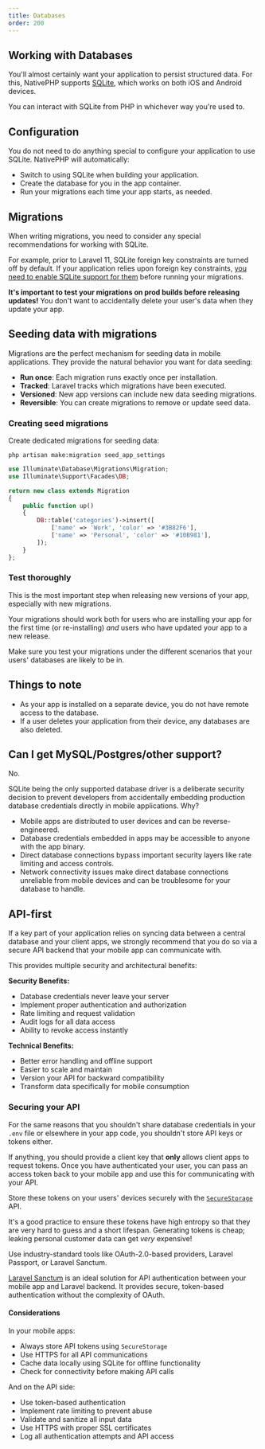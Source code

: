 ```yaml
---
title: Databases
order: 200
---
```


## Working with Databases

You'll almost certainly want your application to persist structured data. For this, NativePHP supports
[SQLite](https://sqlite.org/), which works on both iOS and Android devices.

You can interact with SQLite from PHP in whichever way you're used to.

## Configuration

You do not need to do anything special to configure your application to use SQLite. NativePHP will automatically:
- Switch to using SQLite when building your application.
- Create the database for you in the app container.
- Run your migrations each time your app starts, as needed.

## Migrations

When writing migrations, you need to consider any special recommendations for working with SQLite.

For example, prior to Laravel 11, SQLite foreign key constraints are turned off by default. If your application relies
upon foreign key constraints, [you need to enable SQLite support for them](https://laravel.com/docs/database#configuration) before running your migrations.

**It's important to test your migrations on prod builds before releasing updates!** You don't want to accidentally
delete your user's data when they update your app.

## Seeding data with migrations

Migrations are the perfect mechanism for seeding data in mobile applications. They provide the natural behavior you
want for data seeding:

- **Run once**: Each migration runs exactly once per installation.
- **Tracked**: Laravel tracks which migrations have been executed.
- **Versioned**: New app versions can include new data seeding migrations.
- **Reversible**: You can create migrations to remove or update seed data.

### Creating seed migrations

Create dedicated migrations for seeding data:

```shell
php artisan make:migration seed_app_settings
```

```php
use Illuminate\Database\Migrations\Migration;
use Illuminate\Support\Facades\DB;

return new class extends Migration
{
    public function up()
    {
        DB::table('categories')->insert([
            ['name' => 'Work', 'color' => '#3B82F6'],
            ['name' => 'Personal', 'color' => '#10B981'],
        ]);
    }
};
```

### Test thoroughly

This is the most important step when releasing new versions of your app, especially with new migrations.

Your migrations should work both for users who are installing your app for the first time (or re-installing) _and_
users who have updated your app to a new release.

Make sure you test your migrations under the different scenarios that your users' databases are likely to be in.

## Things to note

- As your app is installed on a separate device, you do not have remote access to the database.
- If a user deletes your application from their device, any databases are also deleted.

## Can I get MySQL/Postgres/other support?

No.

SQLite being the only supported database driver is a deliberate security decision to prevent developers from
accidentally embedding production database credentials directly in mobile applications. Why?

- Mobile apps are distributed to user devices and can be reverse-engineered.
- Database credentials embedded in apps may be accessible to anyone with the app binary.
- Direct database connections bypass important security layers like rate limiting and access controls.
- Network connectivity issues make direct database connections unreliable from mobile devices and can be troublesome
    for your database to handle.

## API-first

If a key part of your application relies on syncing data between a central database and your client apps, we strongly
recommend that you do so via a secure API backend that your mobile app can communicate with.

This provides multiple security and architectural benefits:

**Security Benefits:**
- Database credentials never leave your server
- Implement proper authentication and authorization
- Rate limiting and request validation
- Audit logs for all data access
- Ability to revoke access instantly

**Technical Benefits:**
- Better error handling and offline support
- Easier to scale and maintain
- Version your API for backward compatibility
- Transform data specifically for mobile consumption

### Securing your API

For the same reasons that you shouldn't share database credentials in your `.env` file or elsewhere in your app code,
you shouldn't store API keys or tokens either.

If anything, you should provide a client key that **only** allows client apps to request tokens. Once you have
authenticated your user, you can pass an access token back to your mobile app and use this for communicating with your
API.

Store these tokens on your users' devices securely with the [`SecureStorage`](/docs/mobile/1/apis/secure-storage) API.

It's a good practice to ensure these tokens have high entropy so that they are very hard to guess and a short lifespan.
Generating tokens is cheap; leaking personal customer data can get _very_ expensive!

Use industry-standard tools like OAuth-2.0-based providers, Laravel Passport, or Laravel Sanctum.

<aside class="relative z-0 mt-5 overflow-hidden rounded-2xl bg-pink-50 px-5 ring-1 ring-black/5 dark:bg-pink-600/10">

[Laravel Sanctum](https://laravel.com/docs/sanctum) is an ideal solution for API authentication between your mobile app and Laravel backend.
It provides secure, token-based authentication without the complexity of OAuth.

</aside>

#### Considerations

In your mobile apps:

- Always store API tokens using `SecureStorage`
- Use HTTPS for all API communications
- Cache data locally using SQLite for offline functionality
- Check for connectivity before making API calls

And on the API side:

- Use token-based authentication
- Implement rate limiting to prevent abuse
- Validate and sanitize all input data
- Use HTTPS with proper SSL certificates
- Log all authentication attempts and API access
